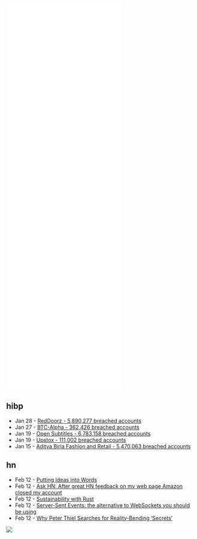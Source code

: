 ![Metrics](https://raw.githubusercontent.com/phixion/phixion/master/metrics.svg)

## hibp

<!--
for https://github.com/phixion/phixion/blob/main/.github/workflows/feeds.yml
-->
<!--START_SECTION:haveibeenpwnd-->
- Jan 28 - [RedDoorz - 5,890,277 breached accounts](https://haveibeenpwned.com/PwnedWebsites#RedDoorz)
- Jan 27 - [BTC-Alpha - 362,426 breached accounts](https://haveibeenpwned.com/PwnedWebsites#BTCAlpha)
- Jan 19 - [Open Subtitles - 6,783,158 breached accounts](https://haveibeenpwned.com/PwnedWebsites#OpenSubtitles)
- Jan 19 - [Upstox - 111,002 breached accounts](https://haveibeenpwned.com/PwnedWebsites#Upstox)
- Jan 15 - [Aditya Birla Fashion and Retail - 5,470,063 breached accounts](https://haveibeenpwned.com/PwnedWebsites#ABFRL)
<!--END_SECTION:haveibeenpwnd-->

## hn

<!--
for https://github.com/phixion/phixion/blob/main/.github/workflows/feeds.yml
-->
<!--START_SECTION:hn-->
- Feb 12 - [Putting Ideas into Words](http://paulgraham.com/words.html)
- Feb 12 - [Ask HN: After great HN feedback on my web page Amazon closed my account](https://news.ycombinator.com/item?id=30313169)
- Feb 12 - [Sustainability with Rust](https://aws.amazon.com/blogs/opensource/sustainability-with-rust/)
- Feb 12 - [Server-Sent Events: the alternative to WebSockets you should be using](https://germano.dev/sse-websockets/)
- Feb 12 - [Why Peter Thiel Searches for Reality-Bending ‘Secrets’](https://perell.com/essay/why-peter-thiel-searches-for-reality-bending-secrets/)
<!--END_SECTION:hn-->

<!--
for https://yhype.me
-->
![](https://hit.yhype.me/github/profile?user_id=13013670)

